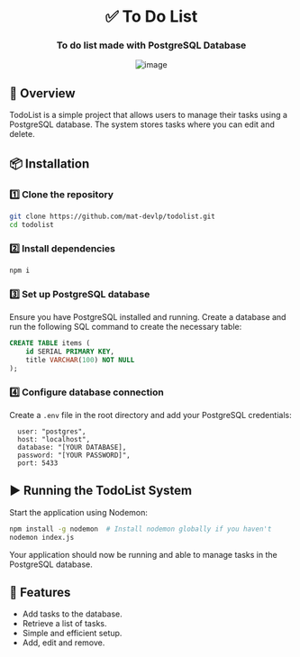 <div align="center">

# ✅ To Do List
### To do list made with PostgreSQL Database

![image](https://github.com/user-attachments/assets/593f8b0f-4437-4705-a869-5cfde58b9846)

</div>

## 🚀 Overview
TodoList is a simple project that allows users to manage their tasks using a PostgreSQL database. The system stores tasks where you can edit and delete.

## 📦 Installation

### 1️⃣ Clone the repository
```sh
git clone https://github.com/mat-devlp/todolist.git
cd todolist
```

### 2️⃣ Install dependencies
```sh
npm i
```

### 3️⃣ Set up PostgreSQL database
Ensure you have PostgreSQL installed and running. Create a database and run the following SQL command to create the necessary table:

```sql
CREATE TABLE items (
    id SERIAL PRIMARY KEY,
    title VARCHAR(100) NOT NULL
);
```

### 4️⃣ Configure database connection
Create a `.env` file in the root directory and add your PostgreSQL credentials:

```
  user: "postgres",
  host: "localhost",
  database: "[YOUR DATABASE],
  password: "[YOUR PASSWORD]",
  port: 5433
```

## ▶️ Running the TodoList System
Start the application using Nodemon:
```sh
npm install -g nodemon  # Install nodemon globally if you haven't
nodemon index.js
```

Your application should now be running and able to manage tasks in the PostgreSQL database.

## 📡 Features
- Add tasks to the database.
- Retrieve a list of tasks.
- Simple and efficient setup.
- Add, edit and remove.

